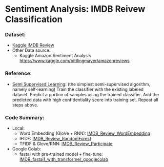 # Sentiment Analysis: IMDB Reivew Classification

### Dataset: 
  * [Kaggle IMDB Review](https://www.kaggle.com/lakshmi25npathi/imdb-dataset-of-50k-movie-reviews)
  * Other Data source:
    - Kaggle Amazon Sentiment Analysis https://www.kaggle.com/bittlingmayer/amazonreviews


### Reference:
  - [Semi Supervised Learning](https://becominghuman.ai/an-implementation-of-semi-supervised-learning-e0054ab4fa02): (the simplest semi-supervised algorithm, namely self-learning) Train the classifier with the existing labeled dataset. Predict a portion of samples using the trained classifier. Add the predicted data with high confidentiality score into training set. Repeat all steps above.


### Code Summary:
 - Local:
   - Word Embedding (GloVe + RNN): [IMDB_Review_WordEmbedding](http://localhost:8888/notebooks/Desktop/PersonalLearning/GitHub/NLP/kaggle_IMDB_Review/notebook/IMDB_Review_WordEmbedding.ipynb)
   - IFIDF: [IMDB_Review_RandomForest](http://localhost:8888/notebooks/Desktop/PersonalLearning/GitHub/NLP/kaggle_IMDB_Review/notebook/IMDB_Review_RandomForest.ipynb)
   - TFIDF & Glove/RNN: [IMDB_Review_Participate](http://localhost:8888/notebooks/Desktop/PersonalLearning/GitHub/NLP/kaggle_IMDB_Review/notebook/IMDB_Review_Participate.ipynb)
 - Google Colab:  
   - fastai with pre-trained model + fine-tune: [IMDB_fastai1_with_transformer_googlecolab](http://localhost:8888/notebooks/Desktop/PersonalLearning/GitHub/NLP/kaggle_IMDB_Review/notebook/IMDB_fastai1_with_transformer_googlecolab.ipynb)


